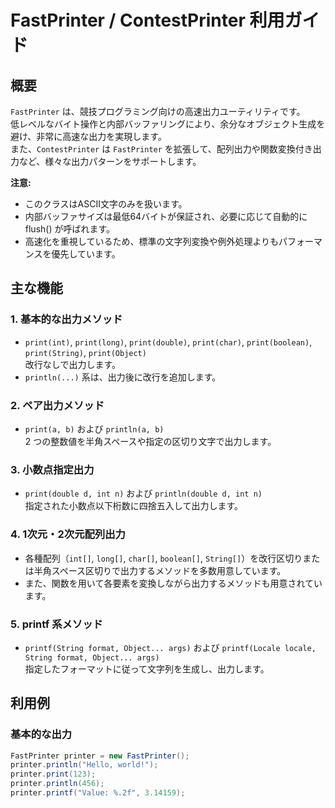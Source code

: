# FastPrinter / ContestPrinter 利用ガイド

## 概要

`FastPrinter` は、競技プログラミング向けの高速出力ユーティリティです。  
低レベルなバイト操作と内部バッファリングにより、余分なオブジェクト生成を避け、非常に高速な出力を実現します。  
また、`ContestPrinter` は `FastPrinter` を拡張して、配列出力や関数変換付き出力など、様々な出力パターンをサポートします。

**注意:**
- このクラスはASCII文字のみを扱います。
- 内部バッファサイズは最低64バイトが保証され、必要に応じて自動的に flush() が呼ばれます。
- 高速化を重視しているため、標準の文字列変換や例外処理よりもパフォーマンスを優先しています。

## 主な機能

### 1. 基本的な出力メソッド
- `print(int)`, `print(long)`, `print(double)`, `print(char)`, `print(boolean)`, `print(String)`, `print(Object)`  
  改行なしで出力します。
- `println(...)` 系は、出力後に改行を追加します。

### 2. ペア出力メソッド
- `print(a, b)` および `println(a, b)`  
  2 つの整数値を半角スペースや指定の区切り文字で出力します。

### 3. 小数点指定出力
- `print(double d, int n)` および `println(double d, int n)`  
  指定された小数点以下桁数に四捨五入して出力します。

### 4. 1次元・2次元配列出力
- 各種配列（`int[]`, `long[]`, `char[]`, `boolean[]`, `String[]`）を改行区切りまたは半角スペース区切りで出力するメソッドを多数用意しています。
- また、関数を用いて各要素を変換しながら出力するメソッドも用意されています。

### 5. printf 系メソッド
- `printf(String format, Object... args)` および `printf(Locale locale, String format, Object... args)`  
  指定したフォーマットに従って文字列を生成し、出力します。

## 利用例

### 基本的な出力
```java
FastPrinter printer = new FastPrinter();
printer.println("Hello, world!");
printer.print(123);
printer.println(456);
printer.printf("Value: %.2f", 3.14159);
